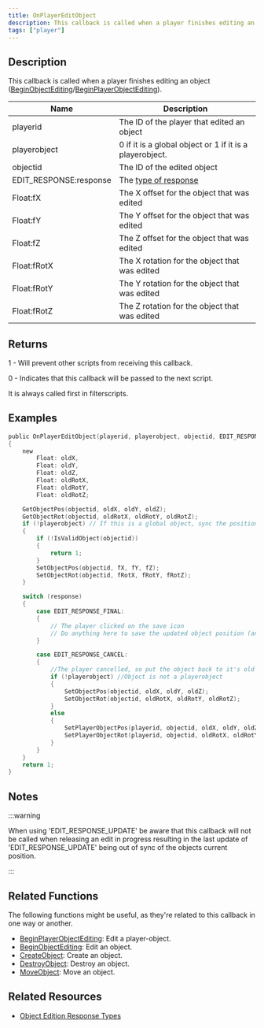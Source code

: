 ```yaml
---
title: OnPlayerEditObject
description: This callback is called when a player finishes editing an object (BeginObjectEditing/BeginPlayerObjectEditing).
tags: ["player"]
---
```


<VersionWarn name='callback' version='SA-MP 0.3e' />

## Description

This callback is called when a player finishes editing an object ([BeginObjectEditing](../functions/BeginObjectEditing)/[BeginPlayerObjectEditing](../functions/BeginPlayerObjectEditing)).

| Name                   | Description                                                     |
|------------------------|-----------------------------------------------------------------|
| playerid               | The ID of the player that edited an object                      |
| playerobject           | 0 if it is a global object or 1 if it is a playerobject.        |
| objectid               | The ID of the edited object                                     |
| EDIT_RESPONSE:response | The [type of response](../resources/objecteditionresponsetypes) |
| Float:fX               | The X offset for the object that was edited                     |
| Float:fY               | The Y offset for the object that was edited                     |
| Float:fZ               | The Z offset for the object that was edited                     |
| Float:fRotX            | The X rotation for the object that was edited                   |
| Float:fRotY            | The Y rotation for the object that was edited                   |
| Float:fRotZ            | The Z rotation for the object that was edited                   |

## Returns

1 - Will prevent other scripts from receiving this callback.

0 - Indicates that this callback will be passed to the next script.

It is always called first in filterscripts.

## Examples

```c
public OnPlayerEditObject(playerid, playerobject, objectid, EDIT_RESPONSE:response, Float:fX, Float:fY, Float:fZ, Float:fRotX, Float:fRotY, Float:fRotZ)
{
    new
        Float: oldX,
        Float: oldY,
        Float: oldZ,
        Float: oldRotX,
        Float: oldRotY,
        Float: oldRotZ;

    GetObjectPos(objectid, oldX, oldY, oldZ);
    GetObjectRot(objectid, oldRotX, oldRotY, oldRotZ);
    if (!playerobject) // If this is a global object, sync the position for other players
    {
        if (!IsValidObject(objectid))
        {
            return 1;
        }
        SetObjectPos(objectid, fX, fY, fZ);
        SetObjectRot(objectid, fRotX, fRotY, fRotZ);
    }

    switch (response)
    {
        case EDIT_RESPONSE_FINAL:
        {
            // The player clicked on the save icon
            // Do anything here to save the updated object position (and rotation)
        }

        case EDIT_RESPONSE_CANCEL:
        {
            //The player cancelled, so put the object back to it's old position
            if (!playerobject) //Object is not a playerobject
            {
                SetObjectPos(objectid, oldX, oldY, oldZ);
                SetObjectRot(objectid, oldRotX, oldRotY, oldRotZ);
            }
            else
            {
                SetPlayerObjectPos(playerid, objectid, oldX, oldY, oldZ);
                SetPlayerObjectRot(playerid, objectid, oldRotX, oldRotY, oldRotZ);
            }
        }
    }
    return 1;
}
```

## Notes

:::warning

When using 'EDIT_RESPONSE_UPDATE' be aware that this callback will not be called when releasing an edit in progress resulting in the last update of 'EDIT_RESPONSE_UPDATE' being out of sync of the objects current position.

:::

## Related Functions

The following functions might be useful, as they're related to this callback in one way or another. 

- [BeginPlayerObjectEditing](../functions/BeginPlayerObjectEditing): Edit a player-object.
- [BeginObjectEditing](../functions/BeginObjectEditing): Edit an object.
- [CreateObject](../functions/CreateObject): Create an object.
- [DestroyObject](../functions/DestroyObject): Destroy an object.
- [MoveObject](../functions/MoveObject): Move an object.

## Related Resources

- [Object Edition Response Types](../resources/objecteditionresponsetypes)
